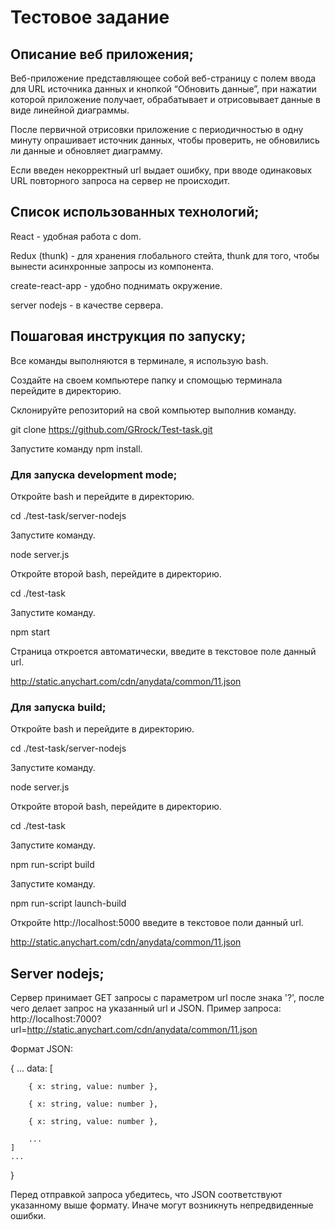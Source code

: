 # Тестовое задание

## Описание веб приложения;

Веб-приложение представляющее собой веб-страницу с полем ввода для URL источника данных и кнопкой “Обновить данные”, 
при нажатии которой приложение получает, обрабатывает и отрисовывает данные в виде линейной диаграммы.

После первичной отрисовки приложение с периодичностью в одну минуту опрашивает источник данных,
чтобы проверить, не обновились ли данные и обновляет диаграмму. 

Если введен некорректный url выдает ошибку, при вводе одинаковых URL повторного запроса на сервер не происходит. 

## Список использованных технологий;

React - удобная работа с dom. 

Redux (thunk) - для хранения глобального стейта, thunk  для того, чтобы вынести асинхронные запросы из компонента.

create-react-app - удобно поднимать окружение.

server nodejs - в качестве сервера.

## Пошаговая инструкция по запуску;

Все команды выполняются в терминале, я использую  bash.

Создайте на своем компьютере папку и спомощью терминала перейдите в директорию.

Склонируйте репозиторий на свой компьютер выполнив команду.

git clone https://github.com/GRrock/Test-task.git

Запустите команду  npm install.

### Для запуска development mode;

Откройте  bash и перейдите в директорию.

cd ./test-task/server-nodejs

Запустите команду.

node server.js

Откройте второй  bash, перейдите в директорию.

cd ./test-task

Запустите команду.

npm start

Страница откроется автоматически, введите в текстовое поле данный url.

http://static.anychart.com/cdn/anydata/common/11.json

### Для запуска build;

Откройте  bash и перейдите в директорию.

cd ./test-task/server-nodejs

Запустите команду.

node server.js

Откройте второй  bash, перейдите в директорию.

cd ./test-task

Запустите команду.

npm run-script build

Запустите команду.

npm run-script launch-build

Откройте http://localhost:5000 введите в текстовое поли данный url.

http://static.anychart.com/cdn/anydata/common/11.json

## Server nodejs;

Сервер принимает GET запросы с параметром url после знака '?', после чего делает запрос на указанный url и JSON.
Пример запроса: http://localhost:7000?url=http://static.anychart.com/cdn/anydata/common/11.json

Формат JSON:

{
	...
	data: [

		{ x: string, value: number },

		{ x: string, value: number },

		{ x: string, value: number },

		... 
	]
	...
}

Перед отправкой запроса убедитесь, что JSON соответствуют указанному выше формату.
Иначе могут возникнуть непредвиденные ошибки.
